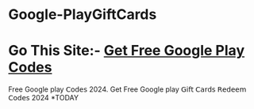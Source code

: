 # Google-PlayGiftCards
# Go This Site:- **[Get Free Google Play Codes](https://tinyurl.com/458xenjj)**
Free Google play 𝖢𝗈𝖽𝖾𝗌  2024. Get Free Google play 𝖦𝗂𝖿𝗍 𝖢𝖺𝗋𝖽𝗌 𝖱𝖾𝖽𝖾𝖾𝗆 𝖢𝗈𝖽𝖾𝗌 2024 *TODAY
